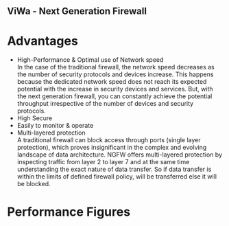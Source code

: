 ViWa - Next Generation Firewall
---

# Advantages
- High-Performance & Optimal use of Network speed<br>
In the case of the traditional firewall, the network speed decreases as the number of security protocols and devices increase. This happens because the dedicated network speed does not reach its expected potential with the increase in security devices and services. But, with the next generation firewall, you can constantly achieve the potential throughput irrespective of the number of devices and security protocols.
- High Secure
- Easily to monitor & operate
- Multi-layered protection <br>
A traditional firewall can block access through ports (single layer protection), which proves insignificant in the complex and evolving landscape of data architecture. NGFW offers multi-layered protection by inspecting traffic from layer 2 to layer 7 and at the same time understanding the exact nature of data transfer. So if data transfer is within the limits of defined firewall policy, will be transferred else it will be blocked.

# Performance Figures
